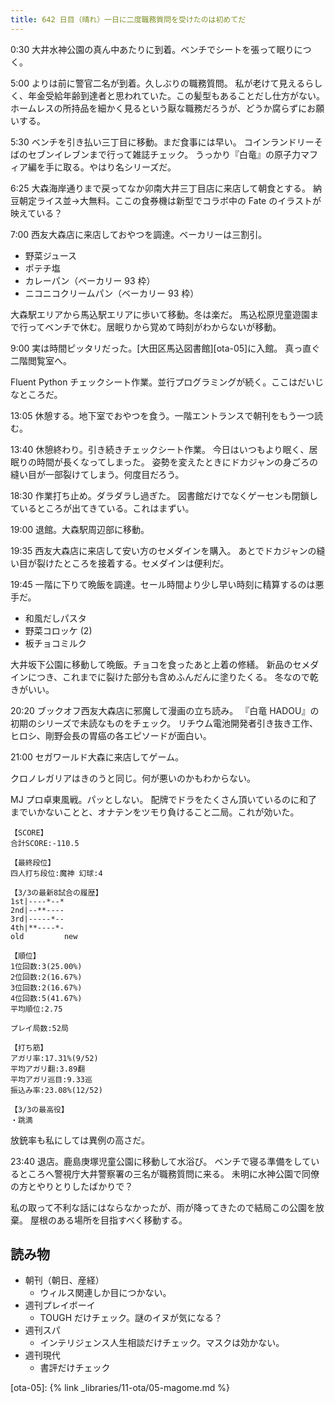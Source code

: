 ```yaml
---
title: 642 日目（晴れ）一日に二度職務質問を受けたのは初めてだ
---
```


0:30 大井水神公園の真ん中あたりに到着。ベンチでシートを張って眠りにつく。

5:00 よりは前に警官二名が到着。久しぶりの職務質問。
私が老けて見えるらしく、年金受給年齢到達者と思われていた。この髪型もあることだし仕方がない。
ホームレスの所持品を細かく見るという厭な職務だろうが、どうか腐らずにお願いする。

5:30 ベンチを引き払い三丁目に移動。まだ食事には早い。
コインランドリーそばのセブンイレブンまで行って雑誌チェック。
うっかり『白竜』の原子力マフィア編を手に取る。やはり名シリーズだ。

6:25 大森海岸通りまで戻ってなか卯南大井三丁目店に来店して朝食とする。
納豆朝定ライス並→大無料。ここの食券機は新型でコラボ中の Fate のイラストが映えている？

7:00 西友大森店に来店しておやつを調達。ベーカリーは三割引。

* 野菜ジュース
* ポテチ塩
* カレーパン（ベーカリー 93 枠）
* ニコニコクリームパン（ベーカリー 93 枠）

大森駅エリアから馬込駅エリアに歩いて移動。冬は楽だ。
馬込松原児童遊園まで行ってベンチで休む。居眠りから覚めて時刻がわからないが移動。

9:00 実は時間ピッタリだった。[大田区馬込図書館][ota-05]に入館。
真っ直ぐ二階閲覧室へ。

Fluent Python チェックシート作業。並行プログラミングが続く。ここはだいじなところだ。

13:05 休憩する。地下室でおやつを食う。一階エントランスで朝刊をもう一つ読む。

13:40 休憩終わり。引き続きチェックシート作業。
今日はいつもより眠く、居眠りの時間が長くなってしまった。
姿勢を変えたときにドカジャンの身ごろの縫い目が一部裂けてしまう。何度目だろう。

18:30 作業打ち止め。ダラダラし過ぎた。
図書館だけでなくゲーセンも閉鎖しているところが出てきている。これはまずい。

19:00 退館。大森駅周辺部に移動。

19:35 西友大森店に来店して安い方のセメダインを購入。
あとでドカジャンの縫い目が裂けたところを接着する。セメダインは便利だ。

19:45 一階に下りて晩飯を調達。セール時間より少し早い時刻に精算するのは悪手だ。

* 和風だしパスタ
* 野菜コロッケ (2)
* 板チョコミルク

大井坂下公園に移動して晩飯。チョコを食ったあと上着の修繕。
新品のセメダインにつき、これまでに裂けた部分も含めふんだんに塗りたくる。
冬なので乾きがいい。

20:20 ブックオフ西友大森店に邪魔して漫画の立ち読み。
『白竜 HADOU』の初期のシリーズで未読なものをチェック。
リチウム電池開発者引き抜き工作、ヒロシ、剛野会長の胃癌の各エピソードが面白い。

21:00 セガワールド大森に来店してゲーム。

クロノレガリアはきのうと同じ。何が悪いのかもわからない。

MJ プロ卓東風戦。パッとしない。
配牌でドラをたくさん頂いているのに和了までいかないことと、オナテンをツモり負けること二局。これが効いた。

```text
【SCORE】
合計SCORE:-110.5

【最終段位】
四人打ち段位:魔神 幻球:4

【3/3の最新8試合の履歴】
1st|----*--*
2nd|--**----
3rd|-----*--
4th|**----*-
old         new

【順位】
1位回数:3(25.00%)
2位回数:2(16.67%)
3位回数:2(16.67%)
4位回数:5(41.67%)
平均順位:2.75

プレイ局数:52局

【打ち筋】
アガリ率:17.31%(9/52)
平均アガリ翻:3.89翻
平均アガリ巡目:9.33巡
振込み率:23.08%(12/52)

【3/3の最高役】
・跳満
```

放銃率も私にしては異例の高さだ。

23:40 退店。鹿島庚塚児童公園に移動して水浴び。
ベンチで寝る準備をしているところへ警視庁大井警察署の三名が職務質問に来る。
未明に水神公園で同僚の方とやりとりしたばかりで？

私の取って不利な話にはならなかったが、雨が降ってきたので結局この公園を放棄。
屋根のある場所を目指すべく移動する。

## 読み物

* 朝刊（朝日、産経）
  * ウィルス関連しか目につかない。
* 週刊プレイボーイ
  * TOUGH だけチェック。謎のイヌが気になる？
* 週刊スパ
  * インテリジェンス人生相談だけチェック。マスクは効かない。
* 週刊現代
  * 書評だけチェック

[ota-05]: {% link _libraries/11-ota/05-magome.md %}
